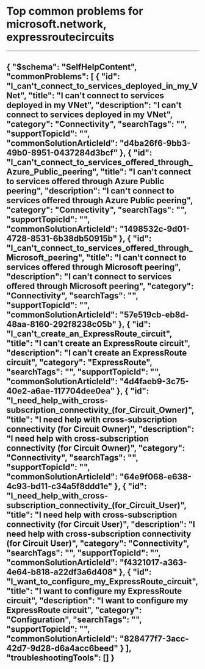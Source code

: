 <properties
	pageTitle="Top common problems for microsoft.network, expressroutecircuits"
	description="Top common problems for microsoft.network, expressroutecircuits"        
	service="microsoft.network"
	resource="expressroutecircuits"
	resourceTags=""
	authors="kasparks"
	ms.author="kasparks"
	displayOrder=""
	articleId="b93c11c2-949d-48c2-a289-e16b9a8424c7"
	selfHelpType="diagnoseandsolve"
	productPesIds="15480"
	cloudEnvironments="public, Fairfax"
/>
# Top common problems for microsoft.network, expressroutecircuits
---
{
    "$schema": "SelfHelpContent",
    "commonProblems": [
        {
            "id": "I_can't_connect_to_services_deployed_in_my_VNet",
            "title": "I can't connect to services deployed in my VNet",
            "description": "I can't connect to services deployed in my VNet",
            "category": "Connectivity",
            "searchTags": "",
            "supportTopicId": "",
            "commonSolutionArticleId": "d4ba26f6-9bb3-49b0-8951-0437284d3bcf"
        },
        {
            "id": "I_can't_connect_to_services_offered_through_Azure_Public_peering",
            "title": "I can't connect to services offered through Azure Public peering",
            "description": "I can't connect to services offered through Azure Public peering",
            "category": "Connectivity",
            "searchTags": "",
            "supportTopicId": "",
            "commonSolutionArticleId": "1498532c-9d01-4728-8531-6b38db50915b"
        },
        {
            "id": "I_can't_connect_to_services_offered_through_Microsoft_peering",
            "title": "I can't connect to services offered through Microsoft peering",
            "description": "I can't connect to services offered through Microsoft peering",
            "category": "Connectivity",
            "searchTags": "",
            "supportTopicId": "",
            "commonSolutionArticleId": "57e519cb-eb8d-48aa-8160-292f8238c05b"
        },
        {
            "id": "I_can't_create_an_ExpressRoute_circuit",
            "title": "I can't create an ExpressRoute circuit",
            "description": "I can't create an ExpressRoute circuit",
            "category": "ExpressRoute",
            "searchTags": "",
            "supportTopicId": "",
            "commonSolutionArticleId": "4d4faeb9-3c75-40e2-a6ae-117704dee0ea"
        },
        {
            "id": "I_need_help_with_cross-subscription_connectivity_(for_Circuit_Owner)",
            "title": "I need help with cross-subscription connectivity (for Circuit Owner)",
            "description": "I need help with cross-subscription connectivity (for Circuit Owner)",
            "category": "Connectivity",
            "searchTags": "",
            "supportTopicId": "",
            "commonSolutionArticleId": "64e9f068-e638-4c93-bd11-c34a5f8ddd1e"
        },
        {
            "id": "I_need_help_with_cross-subscription_connectivity_(for_Circuit_User)",
            "title": "I need help with cross-subscription connectivity (for Circuit User)",
            "description": "I need help with cross-subscription connectivity (for Circuit User)",
            "category": "Connectivity",
            "searchTags": "",
            "supportTopicId": "",
            "commonSolutionArticleId": "f4321017-a363-4e64-b818-a22df3a6d408"
        },
        {
            "id": "I_want_to_configure_my_ExpressRoute_circuit",
            "title": "I want to configure my ExpressRoute circuit",
            "description": "I want to configure my ExpressRoute circuit",
            "category": "Configuration",
            "searchTags": "",
            "supportTopicId": "",
            "commonSolutionArticleId": "828477f7-3acc-42d7-9d28-d6a4acc6beed"
        }
    ],
    "troubleshootingTools": []
}
---
